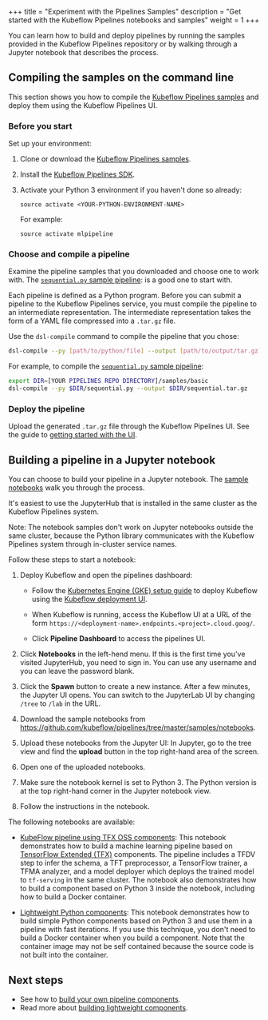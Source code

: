 +++
title = "Experiment with the Pipelines Samples"
description = "Get started with the Kubeflow Pipelines notebooks and samples"
weight = 1
+++

You can learn how to build and deploy pipelines by running the samples
provided in the Kubeflow Pipelines repository or by walking through a
Jupyter notebook that describes the process.

## Compiling the samples on the command line

This section shows you how to compile the 
[Kubeflow Pipelines samples](https://github.com/kubeflow/pipelines/tree/master/samples)
and deploy them using the Kubeflow Pipelines UI.

### Before you start

Set up your environment:

1. Clone or download the
  [Kubeflow Pipelines samples](https://github.com/kubeflow/pipelines/tree/master/samples).
1. Install the [Kubeflow Pipelines SDK](/docs/pipelines/sdk/install-sdk/).
1. Activate your Python 3 environment if you haven't done so already:

    ```
    source activate <YOUR-PYTHON-ENVIRONMENT-NAME>
    ```

    For example:

    ```
    source activate mlpipeline
    ```

### Choose and compile a pipeline

Examine the pipeline samples that you downloaded and choose one to work with.
The 
[`sequential.py` sample pipeline](https://github.com/kubeflow/pipelines/blob/master/samples/basic/sequential.py):
is a good one to start with.

Each pipeline is defined as a Python program. Before you can submit a pipeline
to the Kubeflow Pipelines service, you must compile the 
pipeline to an intermediate representation. The intermediate representation
takes the form of a YAML file compressed into a 
`.tar.gz` file.

Use the `dsl-compile` command to compile the pipeline that you chose:

```bash
dsl-compile --py [path/to/python/file] --output [path/to/output/tar.gz]
```

For example, to compile the
[`sequential.py` sample pipeline](https://github.com/kubeflow/pipelines/blob/master/samples/basic/sequential.py):

```bash
export DIR=[YOUR PIPELINES REPO DIRECTORY]/samples/basic
dsl-compile --py $DIR/sequential.py --output $DIR/sequential.tar.gz
```

### Deploy the pipeline

Upload the generated `.tar.gz` file through the Kubeflow Pipelines UI. See the
guide to [getting started with the UI](/docs/pipelines/pipelines-quickstart).

## Building a pipeline in a Jupyter notebook

You can choose to build your pipeline in a Jupyter notebook. The
[sample notebooks](https://github.com/kubeflow/pipelines/tree/master/samples/notebooks)
walk you through the process.

It's easiest to use the JupyterHub that is installed in the same cluster as 
the Kubeflow Pipelines system. 

Note: The notebook samples don't work on Jupyter notebooks outside the same 
cluster, because the Python library communicates with the Kubeflow Pipelines 
system through in-cluster service names.

Follow these steps to start a notebook:

1. Deploy Kubeflow and open the pipelines dashboard:

    * Follow the 
      [Kubernetes Engine (GKE) setup guide](/docs/started/getting-started-gke/) 
      to deploy Kubeflow using the 
      [Kubeflow deployment UI](https://deploy.kubeflow.cloud/).

    * When Kubeflow is running, access the Kubeflow UI at a URL of the form
      `https://<deployment-name>.endpoints.<project>.cloud.goog/`.

    * Click **Pipeline Dashboard** to access the pipelines UI.

1. Click **Notebooks** in the left-hend menu. If this is the first time you've 
  visited JupyterHub, you need to sign in. You can use any username and you can
  leave the password blank. 
  
1. Click the **Spawn** button to create a new instance. After a few 
  minutes, the Jupyter UI opens. You can switch to the JupyterLab UI by changing 
  `/tree` to `/lab` in the URL.

1. Download the sample notebooks from 
  https://github.com/kubeflow/pipelines/tree/master/samples/notebooks. 
  
1. Upload these notebooks from the Jupyter UI: In Jupyter, go to the tree view 
  and find the **upload** button in the top right-hand area of the screen.

1. Open one of the uploaded notebooks.

1. Make sure the notebook kernel is set to Python 3. The Python version is at 
  the top right-hand corner in the Jupyter notebook view. 
  
1. Follow the instructions in the notebook.

The following notebooks are available:

* [KubeFlow pipeline using TFX OSS components](https://github.com/kubeflow/pipelines/blob/master/samples/notebooks/KubeFlow%20Pipeline%20Using%20TFX%20OSS%20Components.ipynb): 
  This notebook demonstrates how to build a machine learning pipeline based on
  [TensorFlow Extended (TFX)](https://www.tensorflow.org/tfx/) components. 
  The pipeline includes a TFDV step to infer the schema, a TFT preprocessor, a 
  TensorFlow trainer, a TFMA analyzer, and a model deployer which deploys the 
  trained model to `tf-serving` in the same cluster. The notebook also 
  demonstrates how to build a component based on Python 3 inside the notebook, 
  including how to build a Docker container.

* [Lightweight Python components](https://github.com/kubeflow/pipelines/blob/master/samples/notebooks/Lightweight%20Python%20components%20-%20basics.ipynb): 
  This notebook demonstrates how to build simple Python components based on 
  Python 3 and use them in a pipeline with fast iterations. If you use this
  technique, you don't need to build a Docker container when you build a
  component. Note that the container image may not be self contained because the 
  source code is not built into the container.

## Next steps

* See how to 
  [build your own pipeline components](/docs/pipelines/sdk/build-component/).
* Read more about 
  [building lightweight components](/docs/pipelines/sdk/lightweight-python-components/).
